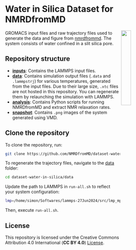 Water in Silica Dataset for NMRDfromMD
======================================

<a href="webp">
  <img src="snapshot/lj.png" align="right" width="25%"/>
</a>

GROMACS input files and raw trajectory files used to generate the data
and figure from [nmrdfrommd](https://nmrdfrommd.github.io). The system
consists of water confined in a slit silica pore.

## Repository structure

- **[inputs](inputs)**: Contains the LAMMPS input files.
- **[data](data)**: Contains simulation output files (``.data`` and ``.lammpstrj``)
  for various temperatures, generated from the input files. Due to their
  large size, ``.xtc`` files are not hosted in this repository. You can regenerate
  them by relaunching the simulation with LAMMPS.
- **[analysis](analysis)**: Contains Python scripts for running NMRDfromMD
  and extract NMR relaxation rates.
- **[snapshot](snapshot)**: Contains ``.png`` images of the system generated
  using VMD.

## Clone the repository

To clone the repository, run:

```bash
git clone https://github.com/NMRDfromMD/dataset-water-in-silica.git
```

To regenerate the trajectory files, navigate to the [data](data) folder:
```bash
cd dataset-water-in-silica/data
```
Update the path to LAMMPS in ``run-all.sh`` to reflect your system
configuration:
```bash
lmp=/home/simon/Softwares/lammps-27Jun2024/src/lmp_mpi
```
Then, execute ``run-all.sh``.

## License

This repository is licensed under the Creative Commons Attribution 4.0
International (**CC BY 4.0**) [License](LICENSE).
